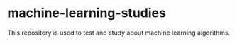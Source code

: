 # machine-learning-studies
This repository is used to test and study about machine learning algorithms.

